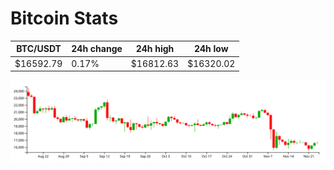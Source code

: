 # Bitcoin Stats

BTC/USDT|24h change|24h high|24h low|
|---|---|---|---|
|$16592.79|0.17%|$16812.63|$16320.02|

<img src="./chart.svg">
